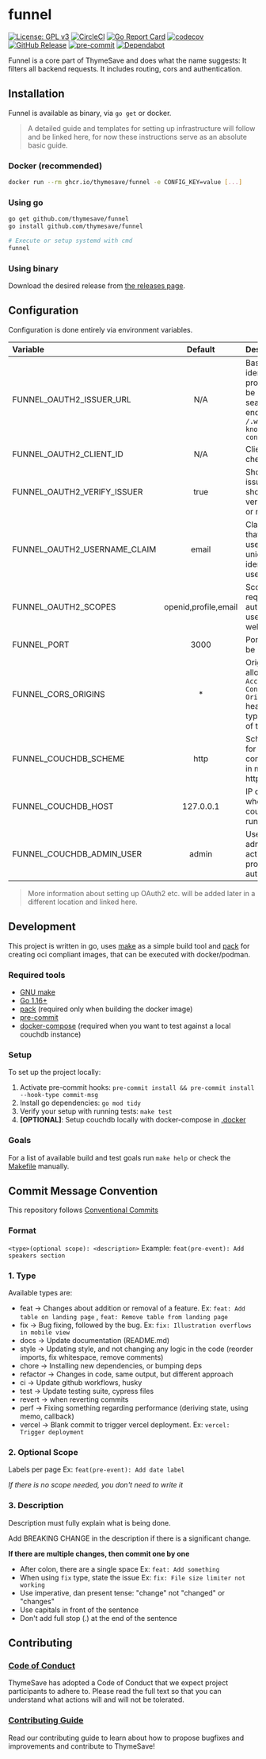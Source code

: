 funnel
===
[![License: GPL v3](https://img.shields.io/badge/License-GPL%20v3-blue.svg)](https://www.gnu.org/licenses/old-licenses/gpl-2.0.en.html)
[![CircleCI](https://circleci.com/gh/ThymeSave/funnel/tree/main.svg?style=shield)](https://circleci.com/gh/ThymeSave/funnel/tree/main)
[![Go Report Card](https://goreportcard.com/badge/github.com/thymesave/funnel)](https://goreportcard.com/report/github.com/thymesave/funnel)
[![codecov](https://codecov.io/gh/thymesave/funnel/branch/main/graph/badge.svg?token=J9DAZXRUDZ)](https://codecov.io/gh/thymesave/funnel)
[![GitHub Release](https://img.shields.io/github/v/tag/thymesave/funnel.svg?label=version)](https://github.com/thymesave/funnel/releases)
[![pre-commit](https://img.shields.io/badge/%E2%9A%93%20%20pre--commit-enabled-success)](https://pre-commit.com/)
[![Dependabot](https://badgen.net/badge/Dependabot/enabled/green?icon=dependabot)](https://dependabot.com/)

Funnel is a core part of ThymeSave and does what the name suggests: It filters all backend requests. It includes
routing, cors and authentication.

## Installation

Funnel is available as binary, via `go get` or docker.

> A detailed guide and templates for setting up infrastructure will follow and be linked here,
> for now these instructions serve as an absolute basic guide.

### Docker (recommended)

```sh
docker run --rm ghcr.io/thymesave/funnel -e CONFIG_KEY=value [...]
```

### Using go

```sh
go get github.com/thymesave/funnel
go install github.com/thymesave/funnel

# Execute or setup systemd with cmd
funnel
```

### Using binary

Download the desired release from [the releases page](https://github.com/ThymeSave/funnel/releases).

## Configuration

Configuration is done entirely via environment variables.

| Variable                      | Default               | Description
| :---------------------------- | :-------------------: | :----------
| FUNNEL_OAUTH2_ISSUER_URL      | N/A                   | Base url of the identity provider, will be used to search for endpoint `/.well-known/openid-configuration`
| FUNNEL_OAUTH2_CLIENT_ID       | N/A                   | ClientId to check for
| FUNNEL_OAUTH2_VERIFY_ISSUER   | true                  | Should the issuer of JWTs should be verified (true) or not (false)
| FUNNEL_OAUTH2_USERNAME_CLAIM  | email                 | Claim in JWTs that will be used to uniquely identify the user
| FUNNEL_OAUTH2_SCOPES          | openid,profile,email  | Scopes to request when authorizing the user in the webapp
| FUNNEL_PORT                   | 3000                  | Port funnel will be listening on
| FUNNEL_CORS_ORIGINS           | *                     | Origins to allow in `Access-Control-Allow-Origins` header, this is typically the url of the webapp.
| FUNNEL_COUCHDB_SCHEME         | http                  | Scheme to use for couchdb communication in most cases http or https.
| FUNNEL_COUCHDB_HOST           | 127.0.0.1             | IP or hostname where the couchdb is running
| FUNNEL_COUCHDB_ADMIN_USER     | admin                 | User to use for administrative actions with proxy authentication

> More information about setting up OAuth2 etc. will be added later in a different location
> and linked here.

## Development

This project is written in go, uses [make](https://www.gnu.org/software/make/) as a simple build tool
and [pack](https://github.com/buildpacks/pack) for creating oci compliant images, that can be executed with
docker/podman.

### Required tools

- [GNU make](https://www.gnu.org/software/make/)
- [Go 1.16+](https://golang.org/)
- [pack](https://github.com/buildpacks/pack) (required only when building the docker image)
- [pre-commit](https://pre-commit.com/)
- [docker-compose](https://docs.docker.com/compose/) (required when you want to test against a local couchdb instance)

### Setup

To set up the project locally:

1. Activate pre-commit hooks: `pre-commit install && pre-commit install --hook-type commit-msg`
2. Install go dependencies: `go mod tidy`
3. Verify your setup with running tests: `make test`
4. **[OPTIONAL]**: Setup couchdb locally with docker-compose in [.docker](./.docker)

### Goals

For a list of available build and test goals run `make help` or check the [Makefile](./Makefile) manually.

## Commit Message Convention

This repository follows [Conventional Commits](https://www.conventionalcommits.org/en/v1.0.0/)

### Format

`<type>(optional scope): <description>`
Example: `feat(pre-event): Add speakers section`

### 1. Type

Available types are:

- feat → Changes about addition or removal of a feature. Ex: `feat: Add table on landing page`
  , `feat: Remove table from landing page`
- fix → Bug fixing, followed by the bug. Ex: `fix: Illustration overflows in mobile view`
- docs → Update documentation (README.md)
- style → Updating style, and not changing any logic in the code (reorder imports, fix whitespace, remove comments)
- chore → Installing new dependencies, or bumping deps
- refactor → Changes in code, same output, but different approach
- ci → Update github workflows, husky
- test → Update testing suite, cypress files
- revert → when reverting commits
- perf → Fixing something regarding performance (deriving state, using memo, callback)
- vercel → Blank commit to trigger vercel deployment. Ex: `vercel: Trigger deployment`

### 2. Optional Scope

Labels per page Ex: `feat(pre-event): Add date label`

*If there is no scope needed, you don't need to write it*

### 3. Description

Description must fully explain what is being done.

Add BREAKING CHANGE in the description if there is a significant change.

**If there are multiple changes, then commit one by one**

- After colon, there are a single space Ex: `feat: Add something`
- When using `fix` type, state the issue Ex: `fix: File size limiter not working`
- Use imperative, dan present tense: "change" not "changed" or "changes"
- Use capitals in front of the sentence
- Don't add full stop (.) at the end of the sentence

## Contributing

### [Code of Conduct](https://github.com/ThymeSave/.github/blob/main/CODE-OF-CONDUCT.md)

ThymeSave has adopted a Code of Conduct that we expect project participants to adhere to. Please read the full text so
that you can understand what actions will and will not be tolerated.

### [Contributing Guide](./CONTRIBUTING.md)

Read our contributing guide to learn about how to propose bugfixes and improvements and contribute to ThymeSave!

